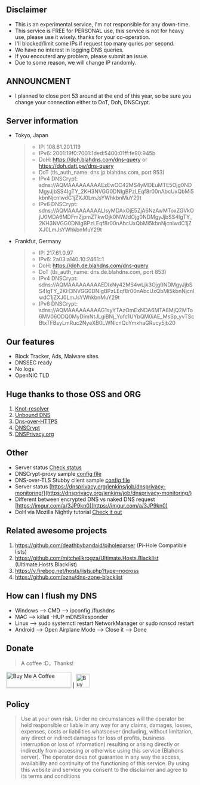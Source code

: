 ## Disclaimer
* This is an experimental service, I'm not responsible for any down-time. 
* This service is FREE for PERSONAL use, this service is not for heavy use, please use it wisely. thanks for your co-operation.
* I'll blocked/limit some IPs if request too many quries per second.
* We have no interest in logging DNS queries.
* If you encouterd any problem, please submit an issue.
* Due to some reason, we will change IP randomly.

## ANNOUNCMENT
* I planned to close port 53 around at the end of this year, so be sure you change your connection either to DoT, Doh, DNSCrypt.

## Server information
- Tokyo, Japan
  > * IP: 108.61.201.119 
  > * IPv6: 2001:19f0:7001:1ded:5400:01ff:fe90:945b
  > * DoH: https://doh.blahdns.com/dns-query or https://doh.datt.pw/dns-query
  > * DoT (tls_auth_name: dns.jp.blahdns.com, port 853)
  > * IPv4 DNSCrypt: sdns://AQMAAAAAAAAAEzEwOC42MS4yMDEuMTE5Ojg0NDMgyJjbSS4IgTY_2KH3NVGG0DNIgBPzLEqf8r00nAbcUxQbMi5kbnNjcnlwdC1jZXJ0LmJsYWhkbnMuY29t
  > * IPv6 DNSCrypt:
sdns://AQMAAAAAAAAALlsyMDAxOjE5ZjA6NzAwMToxZGVkOjU0MDA6MDFmZjpmZTkwOjk0NWJdOjg0NDMgyJjbSS4IgTY_2KH3NVGG0DNIgBPzLEqf8r00nAbcUxQbMi5kbnNjcnlwdC1jZXJ0LmJsYWhkbnMuY29t

- Frankfut, Germany
  > * IP: 217.61.0.97
  > * IPv6: 2a03:a140:10:2461::1
  > * DoH: https://doh.de.blahdns.com/dns-query
  > * DoT (tls_auth_name: dns.de.blahdns.com, port 853)
  > * IPv4 DNSCrypt: sdns://AQMAAAAAAAAAEDIxNy42MS4wLjk3Ojg0NDMgyJjbSS4IgTY_2KH3NVGG0DNIgBPzLEqf8r00nAbcUxQbMi5kbnNjcnlwdC1jZXJ0LmJsYWhkbnMuY29t 
  > * IPv6 DNSCrypt:
sdns://AQMAAAAAAAAAG1syYTAzOmExNDA6MTA6MjQ2MTo6MV06ODQ0MyDImNtJLgiBNj_Yofc1UYbQM0iAE_MsSp_yvTScBtxTFBsyLmRuc2NyeXB0LWNlcnQuYmxhaGRucy5jb20

## Our features
* Block Tracker, Ads, Malware sites.
* DNSSEC ready
* No logs
* OpenNIC TLD

## Huge thanks to those OSS and ORG
1. [Knot-resolver](https://github.com/CZ-NIC/knot-resolver)
2. [Unbound DNS](https://nlnetlabs.nl/projects/unbound)
3. [Dns-over-HTTPS](https://github.com/m13253/dns-over-https)
4. [DNSCrypt](http://dnscrypt.info/)
5. [DNSPrivacy.org](https://dnsprivacy.org)

## Other
* Server status [Check status](https://stats.blahdns.com)
* DNSCrypt-proxy sample [config file](https://github.com/ookangzheng/blahdns/blob/master/dnscrypt/dnscrypt-proxy.toml)
* DNS-over-TLS Stubby client sample [config file](https://github.com/ookangzheng/blahdns/blob/master/stubby/stubby.yml)
* Server status [https://dnsprivacy.org/jenkins/job/dnsprivacy-monitoring/](https://dnsprivacy.org/jenkins/job/dnsprivacy-monitoring/)
* Different between encrypted DNS vs naked DNS request [https://imgur.com/a/3JP9kn0](https://imgur.com/a/3JP9kn0)
* DoH via Mozilla Nightly tutorial [Check it out](https://www.ookangzheng.com/mozilla-nightly-enable-dns-over-https/)

## Related awesome projects
1. https://github.com/deathbybandaid/piholeparser (Pi-Hole Compatible lists)
2. https://github.com/mitchellkrogza/Ultimate.Hosts.Blacklist (Ultimate.Hosts.Blacklist)
3. https://v.firebog.net/hosts/lists.php?type=nocross
4. https://github.com/oznu/dns-zone-blacklist

## How can I flush my DNS 
* Windows --> CMD --> ipconfig /flushdns 
* MAC --> killall -HUP mDNSResponder 
* Linux --> sudo systemctl restart NetworkManager or sudo rcnscd restart 
* Android --> Open Airplane Mode --> Close it --> Done 

## Donate
> A coffee :D，Thanks!

<a href="https://buymeacoff.ee/elk6NqZhi" target="_blank"><img src="https://www.buymeacoffee.com/assets/img/custom_images/orange_img.png" alt="Buy Me A Coffee" style="height: 41px !important;width: 174px !important;box-shadow: 0px 3px 2px 0px rgba(190, 190, 190, 0.5) !important;-webkit-box-shadow: 0px 3px 2px 0px rgba(190, 190, 190, 0.5) !important;" ></a>
|
<a href='https://ko-fi.com/P5P4GPQ8' target='_blank'><img height='36' style='border:0px;height:36px;' src='https://az743702.vo.msecnd.net/cdn/kofi4.png?v=0' border='0' alt='Buy Me a Coffee at ko-fi.com' /></a>

## Policy
> Use at your own risk. Under no circumstances will the operator be held responsible or liable in any way for any claims, damages, losses, expenses, costs or liabilities whatsoever (including, without limitation, any direct or indirect damages for loss of profits, business interruption or loss of information) resulting or arising directly or indirectly from accessing or otherwise using this service (Blahdns server). The operator does not guarantee in any way the access, availability and continuity of the functioning of this service. By using this website and service you consent to the disclaimer and agree to its terms and conditions
